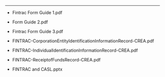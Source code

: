 ---
  - Fintrac Form Guide 1.pdf

  -  Form Guide 2.pdf

  - Fintrac Form Guide 3.pdf

  - FINTRAC-CorporationEntityIdentificationInformationRecord-CREA.pdf

  - FINTRAC-IndividualIdentificationInformationRecord-CREA.pdf
	
  - FINTRAC-ReceiptofFundsRecord-CREA.pdf

  - FINTRAC and CASL.pptx